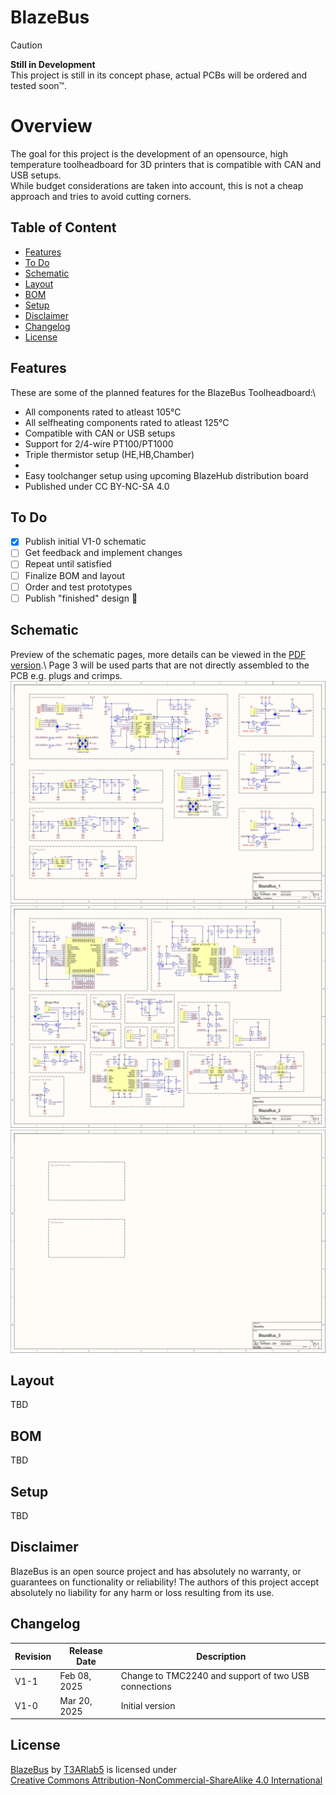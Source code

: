 # BlazeBus 
> [!CAUTION]
> **Still in Development**\
> This project is still in its concept phase, actual PCBs will be ordered and tested soon™.

# Overview
The goal for this project is the development of an opensource, high temperature toolheadboard for 3D printers that is compatible with CAN and USB setups.\
While budget considerations are taken into account, this is not a cheap approach and tries to avoid cutting corners.

## Table of Content
* [Features](#features)
* [To Do](#to-do)
* [Schematic](#schematic)
* [Layout](#layout)
* [BOM](#bom)
* [Setup](#setup)
* [Disclaimer](#disclaimer)
* [Changelog](#changelog)
* [License](#license)

## Features
These are some of the planned features for the BlazeBus Toolheadboard:\
* All components rated to atleast 105°C
* All selfheating components rated to atleast 125°C
* Compatible with CAN or USB setups
* Support for 2/4-wire PT100/PT1000
* Triple thermistor setup (HE,HB,Chamber)
* 
* Easy toolchanger setup using upcoming BlazeHub distribution board
* Published under CC BY-NC-SA 4.0

## To Do
- [x] Publish initial V1-0 schematic
- [ ] Get feedback and implement changes
- [ ] Repeat until satisfied
- [ ] Finalize BOM and layout
- [ ] Order and test prototypes
- [ ] Publish "finished" design :tada:

## Schematic
Preview of the schematic pages, more details can be viewed in the [PDF version](Schematic/BlazeBus_Schematic.PDF).\ 
Page 3 will be used parts that are not directly assembled to the PCB e.g. plugs and crimps.
![Preview image of schematic page 1. Also available as PDF in subfolder.](https://github.com/T3ARlab5/BlazeBus/blob/main/Media/BlazeBus_Schematic-1-V1-1.jpg)
![Preview image of schematic page 2. Also available as PDF in subfolder.](https://github.com/T3ARlab5/BlazeBus/blob/main/Media/BlazeBus_Schematic-2-V1-1.jpg)
![Preview image of schematic page 3. Also available as PDF in subfolder.](https://github.com/T3ARlab5/BlazeBus/blob/main/Media/BlazeBus_Schematic-3-V1-1.jpg)

## Layout
TBD

## BOM
TBD

## Setup
TBD

## Disclaimer
BlazeBus is an open source project and has absolutely no warranty, or guarantees on functionality or reliability! The authors of this project accept absolutely no liability for any harm or loss resulting from its use.

## Changelog
| Revision | Release Date | Description  |
| ------------- | ------------- | ------------- |
| V1-1  | Feb 08, 2025 | Change to TMC2240 and support of two USB connections |
| V1-0  | Mar 20, 2025 | Initial version |


## License
<p xmlns:cc="http://creativecommons.org/ns#" xmlns:dct="http://purl.org/dc/terms/"><a property="dct:title" rel="cc:attributionURL" href="https://github.com/T3ARlab5/BlazeBus">BlazeBus</a> by <a rel="cc:attributionURL dct:creator" property="cc:attributionName" href="https://github.com/T3ARlab5">T3ARlab5</a> is licensed under <a href="https://creativecommons.org/licenses/by-nc-sa/4.0/?ref=chooser-v1" target="_blank" rel="license noopener noreferrer" style="display:inline-block;">Creative Commons Attribution-NonCommercial-ShareAlike 4.0 International<img style="height:22px!important;margin-left:3px;vertical-align:text-bottom;" src="https://mirrors.creativecommons.org/presskit/icons/cc.svg?ref=chooser-v1" alt=""><img style="height:22px!important;margin-left:3px;vertical-align:text-bottom;" src="https://mirrors.creativecommons.org/presskit/icons/by.svg?ref=chooser-v1" alt=""><img style="height:22px!important;margin-left:3px;vertical-align:text-bottom;" src="https://mirrors.creativecommons.org/presskit/icons/nc.svg?ref=chooser-v1" alt=""><img style="height:22px!important;margin-left:3px;vertical-align:text-bottom;" src="https://mirrors.creativecommons.org/presskit/icons/sa.svg?ref=chooser-v1" alt=""></a></p>
